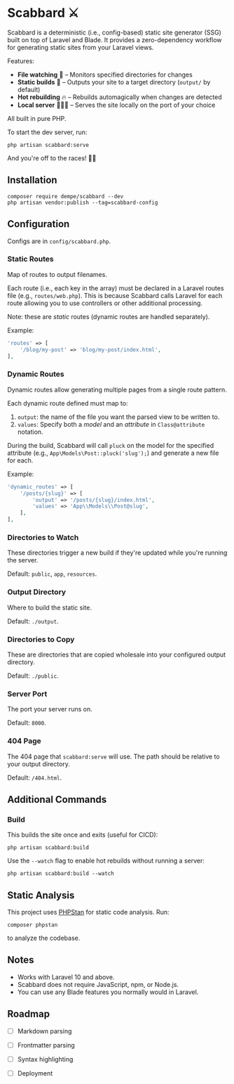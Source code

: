 # Scabbard ⚔️

Scabbard is a deterministic (i.e., config-based) static site generator (SSG) built on top of Laravel and Blade. It provides a zero-dependency workflow for generating static sites from your Laravel views.

Features:

- **File watching** 👀  – Monitors specified directories for changes
- **Static builds** 🔨  – Outputs your site to a target directory (`output/` by default)
- **Hot rebuilding** 🔥 – Rebuilds automagically when changes are detected
- **Local server** 🧑🏽‍💻   – Serves the site locally on the port of your choice

All built in pure PHP.

To start the dev server, run:

```
php artisan scabbard:serve
```

And you're off to the races! 🏇🏻

## Installation

```
composer require dempe/scabbard --dev
php artisan vendor:publish --tag=scabbard-config
```

## Configuration

Configs are in `config/scabbard.php`.

### Static Routes

Map of routes to output filenames.

Each route (i.e., each key in the array) must be declared in a Laravel routes file (e.g., `routes/web.php`). This is because Scabbard calls Laravel for each route allowing you to use controllers or other additional processing.

Note: these are *static* routes (dynamic routes are handled separately).

Example:

```php
'routes' => [
    '/blog/my-post' => 'blog/my-post/index.html',
],
```

### Dynamic Routes

Dynamic routes allow generating multiple pages from a single route pattern.

Each dynamic route defined must map to:

1. `output`: the name of the file you want the parsed view to be written to.
2. `values`: Specify both a *model* and an *attribute* in `Class@attribute` notation.

During the build, Scabbard will call `pluck` on the model for the specified attribute (e.g., `App\Models\Post::pluck('slug');`) and generate a new file for each.

Example:

```php
'dynamic_routes' => [
    '/posts/{slug}' => [
        'output' => '/posts/{slug}/index.html',
        'values' => 'App\\Models\\Post@slug',
    ],
],
```

### Directories to Watch

These directories trigger a new build if they're updated while you're running the server.

Default: `public`, `app`, `resources`.

### Output Directory

Where to build the static site.

Default: `./output`.

### Directories to Copy

These are directories that are copied wholesale into your configured output directory.

Default: `./public`.

### Server Port

The port your server runs on. 

Default: `8000`.

### 404 Page

The 404 page that `scabbard:serve` will use. The path should be relative to your output directory.

Default:  `/404.html`.

## Additional Commands

### Build

This builds the site once and exits (useful for CICD):

```
php artisan scabbard:build
```

Use the `--watch` flag to enable hot rebuilds without running a server:

```
php artisan scabbard:build --watch
```


## Static Analysis

This project uses [PHPStan](https://phpstan.org/) for static code analysis. Run:

```
composer phpstan
```

to analyze the codebase.

## Notes

- Works with Laravel 10 and above.
- Scabbard does not require JavaScript, npm, or Node.js.
- You can use any Blade features you normally would in Laravel.

## Roadmap

- [ ] Markdown parsing
- [ ] Frontmatter parsing
- [ ] Syntax highlighting
- [ ] Deployment

